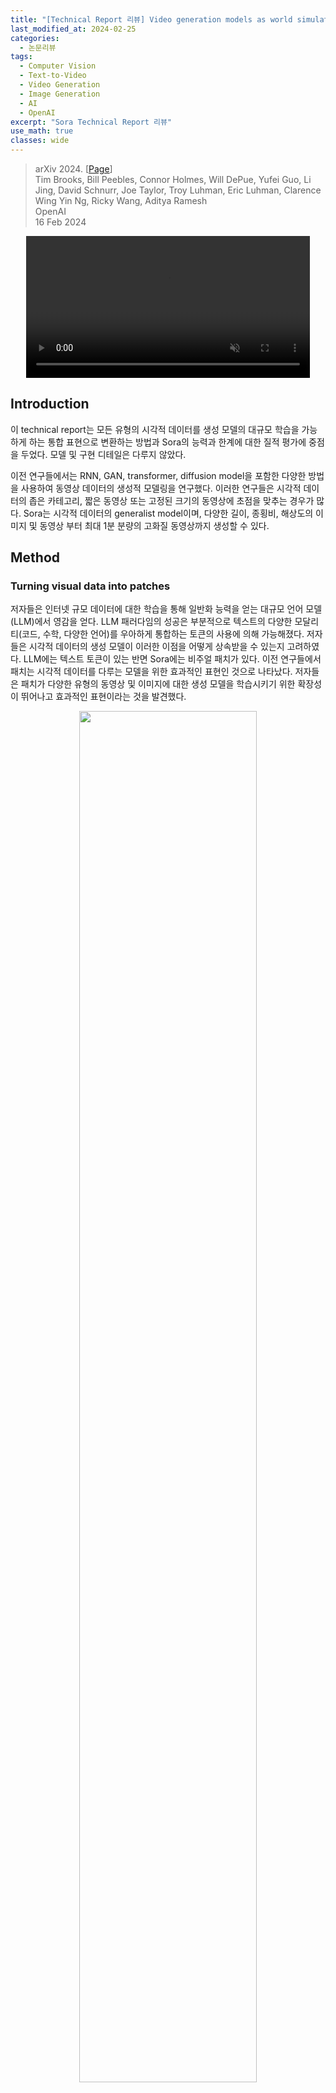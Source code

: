 ```yaml
---
title: "[Technical Report 리뷰] Video generation models as world simulators (Sora)"
last_modified_at: 2024-02-25
categories:
  - 논문리뷰
tags:
  - Computer Vision
  - Text-to-Video
  - Video Generation
  - Image Generation
  - AI
  - OpenAI
excerpt: "Sora Technical Report 리뷰"
use_math: true
classes: wide
---
```


> arXiv 2024. [[Page](https://openai.com/research/video-generation-models-as-world-simulators)]  
> Tim Brooks, Bill Peebles, Connor Holmes, Will DePue, Yufei Guo, Li Jing, David Schnurr, Joe Taylor, Troy Luhman, Eric Luhman, Clarence Wing Yin Ng, Ricky Wang, Aditya Ramesh  
> OpenAI  
> 16 Feb 2024  

<center><video autoplay controls loop muted playsinline="true" src="https://cdn.openai.com/tmp/s/title_0.mp4" width="90%"></video></center>

## Introduction
이 technical report는 모든 유형의 시각적 데이터를 생성 모델의 대규모 학습을 가능하게 하는 통합 표현으로 변환하는 방법과 Sora의 능력과 한계에 대한 질적 평가에 중점을 두었다. 모델 및 구현 디테일은 다루지 않았다. 

이전 연구들에서는 RNN, GAN, transformer, diffusion model을 포함한 다양한 방법을 사용하여 동영상 데이터의 생성적 모델링을 연구했다. 이러한 연구들은 시각적 데이터의 좁은 카테고리, 짧은 동영상 또는 고정된 크기의 동영상에 초점을 맞추는 경우가 많다. Sora는 시각적 데이터의 generalist model이며, 다양한 길이, 종횡비, 해상도의 이미지 및 동영상 부터 최대 1분 분량의 고화질 동영상까지 생성할 수 있다. 

## Method
### Turning visual data into patches
저자들은 인터넷 규모 데이터에 대한 학습을 통해 일반화 능력을 얻는 대규모 언어 모델(LLM)에서 영감을 얻다. LLM 패러다임의 성공은 부분적으로 텍스트의 다양한 모달리티(코드, 수학, 다양한 언어)를 우아하게 통합하는 토큰의 사용에 의해 가능해졌다. 저자들은 시각적 데이터의 생성 모델이 이러한 이점을 어떻게 상속받을 수 있는지 고려하였다. LLM에는 텍스트 토큰이 있는 반면 Sora에는 비주얼 패치가 있다. 이전 연구들에서 패치는 시각적 데이터를 다루는 모델을 위한 효과적인 표현인 것으로 나타났다. 저자들은 패치가 다양한 유형의 동영상 및 이미지에 대한 생성 모델을 학습시키기 위한 확장성이 뛰어나고 효과적인 표현이라는 것을 발견했다.

<center><img src='{{"/assets/img/sora/sora-fig1.PNG" | relative_url}}' width="75%"></center>
<br>
높은 레벨에서 먼저 동영상을 낮은 차원의 latent space로 압축한 다음 표현을 시공간 패치로 분해하여 동영상을 패치로 변환한다.

### Video compression network
저자들은 시각적 데이터의 차원을 줄이는 네트워크를 학습시켰다. 이 네트워크는 동영상을 입력으로 사용하고 시공간적으로 압축된 latent 표현을 출력한다. Sora는 이 압축된 latent space 내에서 학습을 받은 후 동영상을 생성한다. 또한 생성된 latent를 다시 픽셀 공간에 매핑하는 디코더 모델을 학습시킨다. 

### Spacetime latent patches
압축된 동영상 입력이 주어지면 transformer 토큰 역할을 하는 일련의 시공간 패치를 추출한다. 이미지는 프레임이 하나인 동영상일 뿐이므로 이 방식은 이미지에도 적용된다. Sora는 패치 기반 표현을 통해 다양한 해상도, 길이, 종횡비의 동영상 및 이미지를 학습할 수 있다. inference 시, 적절한 크기의 그리드에 무작위로 초기화된 패치를 배열하여 생성된 동영상의 크기를 제어할 수 있다. 

### Scaling transformers for video generation
Sora는 noisy한 입력 패치(및 텍스트 프롬프트와 같은 컨디셔닝 정보)가 주어지는 diffusion model이며 원래의 깨끗한 패치를 예측하도록 학습되었다. 중요한 것은 Sora가 [diffusion transformer](https://kimjy99.github.io/논문리뷰/dit/)라는 것이다. Transformer는 언어 모델링, 컴퓨터 비전, 이미지 생성을 포함한 다양한 도메인에 걸쳐 놀라운 스케일링 속성을 보여주었다.

<center><img src='{{"/assets/img/sora/sora-fig2.PNG" | relative_url}}' width="75%"></center>
<br>
저자들은 diffusion transformer가 동영상 모델로도 효과적으로 스케일링된다는 것을 발견했다. 아래 세 동영상은 학습이 진행됨에 따라 고정된 시드와 입력으로 생성한 동영상 샘플을 비교한 것이다. 학습 계산량이 증가함에 따라 샘플 품질이 눈에 띄게 향상된다. 

<div style="display: flex;">
    <div>
        <video autoplay controls loop muted playsinline="true" src="https://cdn.openai.com/tmp/s/scaling_0.mp4" width="100%"></video>
        <br>Base compute
    </div>
    <div>
        <video autoplay controls loop muted playsinline="true" src="https://cdn.openai.com/tmp/s/scaling_1.mp4" width="100%"></video>
        <br>4x compute
    </div>
    <div>
        <video autoplay controls loop muted playsinline="true" src="https://cdn.openai.com/tmp/s/scaling_2.mp4" width="100%"></video>
        <br>32x compute
    </div>
</div>

### Variable durations, resolutions, aspect ratios
이미지 및 동영상 생성에 대한 과거 접근 방식은 일반적으로 동영상의 크기를 조정하거나 표준 크기로 자르거나 다듬는다. 이는 데이터를 원래 크기로 학습하는 것에 비해 여러 가지 이점을 제공한다. 

1. **샘플링 유연성**: Sora는 와이드스크린 1920$\times$1080 동영상, 1080$\times$1920 세로 동영상, 그리고 그 사이의 모든 동영상을 샘플링할 수 있다. 이를 통해 Sora는 다양한 기기의 기본 종횡비에 맞춰 콘텐츠를 직접 만들 수 있다. 또한 동일한 모델을 사용하여 전체 해상도로 생성하기 전에 더 작은 크기의 콘텐츠 프로토타입을 빠르게 제작할 수 있다.
2. **향상된 프레이밍 및 합성**: 저자들은 기본 종횡비로 동영상을 학습시키면 합성과 프레이밍이 향상된다는 것을 경험적으로 발견했다. 

## Results
### Language understanding
Text-to-videp 생성 시스템을 학습시키려면 해당 텍스트 캡션이 포함된 대량의 동영상이 필요하다. [DALL·E 3](https://cdn.openai.com/papers/dall-e-3.pdf)에서 도입된 re-captioning 기술을 영상에 적용한다. 먼저 고도로 서술적인 캡션 작성 모델을 학습시킨 다음 이를 사용하여 학습 세트의 모든 동영상에 대한 텍스트 캡션을 생성한다. 설명이 풍부한 동영상 캡션에 대한 학습을 통해 동영상의 전반적인 품질은 물론 텍스트 충실도도 향상된다. 

DALL·E 3와 유사하게 GPT를 활용하여 짧은 사용자 프롬프트를 동영상을 위한 더 길고 자세한 캡션으로 변환한다. 이를 통해 Sora는 사용자의 지시를 정확하게 따르는 고품질 동영상을 생성할 수 있다. 

### Prompting with images and videos
Sora는 기존 이미지나 동영상과 같은 다른 입력을 통해 프롬프팅할 수도 있다. 이 기능을 통해 Sora는 완벽하게 반복되는 동영상 생성, 정적 이미지 애니메이션, 동영상 시간을 앞뒤로 확장하는 등 광범위한 이미지 및 동영상 편집 작업을 수행할 수 있다. Sora로 수행할 수 있는 작업은 다음과 같다. 

1. **DALL·E 이미지 애니메이션**: 이미지와 프롬프트를 입력으로 받아 동영상을 생성할 수 있다. 
2. **생성된 동영상 확장**: 영상을 앞이나 뒤로 확장할 수 있다. 
3. **Video-to-video 편집**: [SDEdit](https://arxiv.org/abs/2108.01073)을 Sora에 적용하여 입력 동영상의 스타일과 환경을 zero-shot으로 변환할 수 있다.
4. **동영상 연결**: 두 개의 입력 동영상 사이를 점진적으로 보간하여 완전히 다른 주제와 장면 구성이 있는 동영상 사이에 원활한 전환을 생성할 수 있다. 

### Image generation capabilities
Sora는 한 프레임의 시간적 범위를 갖는 공간 그리드에 Gaussian noise의 패치들을 배열하여 이미지를 생성할 수 있다. 최대 2048$\times$2048 해상도까지 다양한 크기의 이미지를 생성할 수 있다.

<center><img src='{{"/assets/img/sora/sora-fig3.PNG" | relative_url}}' width="85%"></center>

### Emerging simulation capabilities
저자들은 동영상 모델이 대규모로 학습될 때 여러 가지 흥미로운 능력을 보여준다는 것을 발견했다. 이러한 능력을 통해 Sora는 물리적 세계에서 사람, 동물 및 환경의 일부 측면을 시뮬레이션할 수 있다. 이러한 속성은 3D, 물체 등에 대한 명시적인 inductive bias 없이 나타나며, 이는 순전히 스케일에 따른 현상이다. 

1. **3D 일관성**: Sora는 역동적인 카메라 움직임으로 동영상을 생성할 수 있다. 카메라가 이동하고 회전하면 사람과 장면 요소가 3차원 공간에서 일관되게 움직인다.
2. **장거리 일관성 및 물체 불변성**: 동영상 생성 시스템의 중요한 과제는 긴 동영상을 샘플링할 때 시간적 일관성을 유지하는 것이었다. Sora는 항상 그런 것은 아니지만 종종 단기 및 장거리 의존성을 효과적으로 모델링할 수 있다. 예를 들어, 사람, 동물, 물체가 가려지거나 프레임을 벗어나는 경우에도 이를 유지할 수 있다. 마찬가지로, 하나의 샘플에서 동일한 캐릭터의 여러 장면을 생성하여 동영상 전체에서 해당 모습을 유지할 수 있다.
3. **물리적 세계의 상호작용**: Sora는 때때로 간단한 방법으로 물리적 세계의 상태에 영향을 미치는 행동을 시뮬레이션할 수 있다. 예를 들어, 화가는 캔버스에 시간이 지나도 지속되는 새로운 선을 남길 수 있고, 남자는 햄버거를 먹고 물린 자국을 남길 수 있다. 
4. **디지털 세계 시뮬레이션**: Sora는 인공적인 프로세스를 시뮬레이션할 수도 있다. 한 가지 예는 컴퓨터 게임이다. Sora는 Minecraft의 플레이어를 제어하는 동시에 디지털 세계와 그 역학을 충실하게 렌더링할 수 있다. 이러한 능력은 "Minecraft"를 언급하는 캡션을 Sora에게 프롬프팅하여 zero-shot으로 유도할 수 있다.

## Limitation
1. 유리가 깨지는 것과 같은 많은 기본 상호 작용의 물리학을 정확하게 모델링하지 않는다. 
2. 음식 먹기와 같은 다른 상호 작용이 항상 물체 상태에 올바른 변화를 가져오는 것은 아니다. 
3. 장기간의 샘플에서 불일치나 객체의 자발적인 출현 등이 발생한다. 